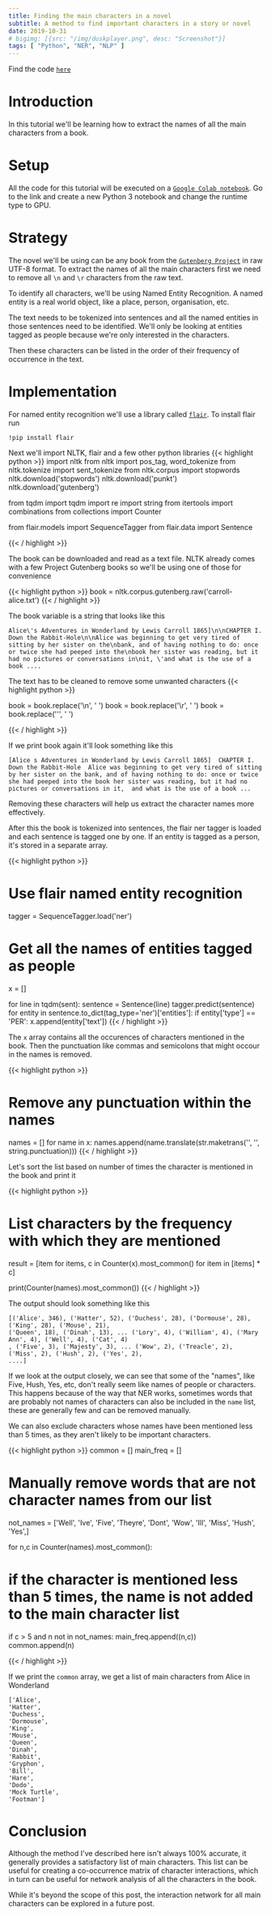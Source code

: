 ```yaml
---
title: Finding the main characters in a novel
subtitle: A method to find important characters in a story or novel
date: 2019-10-31
# bigimg: [{src: "/img/duskplayer.png", desc: "Screenshot"}]
tags: [ "Python", "NER", "NLP" ]
---
```


Find the code [`here`](https://colab.research.google.com/drive/10lrWpC3BF2Lan7LHrNZXs6H0oqTZW19_) 

<!--more-->
 
# Introduction
In this tutorial we'll be learning how to extract the names of all the main characters from a book.
 
 
# Setup
All the code for this tutorial will be executed on a [`Google Colab notebook`](https://colab.research.google.com). Go to the link and create a new Python 3 notebook and change the runtime type to GPU.
 
# Strategy
The novel we'll be using can be any book from the [`Gutenberg Project`](https://www.gutenberg.org/browse/scores/top#books-last30) in raw UTF-8 format. To extract the names of all the main characters first we need to remove all `\n` and `\r` characters from the raw text.
 
To identify all characters, we'll be using Named Entity Recognition. A named entity is a real world object, like a place, person, organisation, etc. 
 
The text needs to be tokenized into sentences and all the named entities in those sentences need to be identified. We'll only be looking at entities tagged as people because we're only interested in the characters.
 
Then these characters can be listed in the order of their frequency of occurrence in the text.
 
# Implementation
 
For named entity recognition we'll use a library called [`flair`](https://github.com/zalandoresearch/flair). To install flair run
 
```
!pip install flair
```
Next we'll import NLTK, flair and a few other python libraries
{{< highlight python >}}
import nltk
from nltk import pos_tag, word_tokenize
from nltk.tokenize import sent_tokenize
from nltk.corpus import stopwords
nltk.download('stopwords')
nltk.download('punkt')
nltk.download('gutenberg')
 
from tqdm import tqdm
import re
import string
from itertools import combinations
from collections import Counter
 
 
from flair.models import SequenceTagger
from flair.data import Sentence
 
{{< / highlight >}}
 
The book can be downloaded and read as a text file. NLTK already comes with a few Project Gutenberg books so we'll be using one of those for convenience
 
{{< highlight python >}}
book = nltk.corpus.gutenberg.raw('carroll-alice.txt')
{{< / highlight >}}
 
The book variable is a string that looks like this
```
Alice\'s Adventures in Wonderland by Lewis Carroll 1865]\n\nCHAPTER I. Down the Rabbit-Hole\n\nAlice was beginning to get very tired of sitting by her sister on the\nbank, and of having nothing to do: once or twice she had peeped into the\nbook her sister was reading, but it had no pictures or conversations in\nit, \'and what is the use of a book ....
```
 
The text has to be cleaned to remove some unwanted characters
{{< highlight python >}}
 
book = book.replace('\n', ' ')
book = book.replace('\r', ' ')
book = book.replace('\'', ' ')
 
{{< / highlight >}}
 
If we print book again it'll look something like this
 
```
[Alice s Adventures in Wonderland by Lewis Carroll 1865]  CHAPTER I. Down the Rabbit-Hole  Alice was beginning to get very tired of sitting by her sister on the bank, and of having nothing to do: once or twice she had peeped into the book her sister was reading, but it had no pictures or conversations in it,  and what is the use of a book ...
```
 
Removing these characters will help us extract the character names more effectively.
 
After this the book is tokenized into sentences, the flair ner tagger is loaded and each sentence is tagged one by one. If an entity is tagged as a person, it's stored in a separate array.
 
{{< highlight python >}}
# Use flair named entity recognition
tagger = SequenceTagger.load('ner')
 
# Get all the names of entities tagged as people
 
x = []
 
for line in tqdm(sent):
 sentence = Sentence(line)
 tagger.predict(sentence)
 for entity in sentence.to_dict(tag_type='ner')['entities']:
   if entity['type'] == 'PER':
     x.append(entity['text'])
{{< / highlight >}}
 
The `x` array contains all the occurences of characters mentioned in the book. Then the punctuation like commas and semicolons that might occour in the names is removed.
 
{{< highlight python >}}
# Remove any punctuation within the names
names = []
for name in x:
 names.append(name.translate(str.maketrans('', '', string.punctuation)))
{{< / highlight >}}
 
Let's sort the list based on number of times the character is mentioned in the book and print it
 
{{< highlight python >}}
# List characters by the frequency with which they are mentioned
result = [item for items, c in Counter(x).most_common()
                                     for item in [items] * c]
 
print(Counter(names).most_common())
{{< / highlight >}}
 
The output should look something like this
 
```
[('Alice', 346), ('Hatter', 52), ('Duchess', 28), ('Dormouse', 28), ('King', 28), ('Mouse', 21),
('Queen', 18), ('Dinah', 13), ... ('Lory', 4), ('William', 4), ('Mary Ann', 4), ('Well', 4), ('Cat', 4)
, ('Five', 3), ('Majesty', 3), ... ('Wow', 2), ('Treacle', 2), ('Miss', 2), ('Hush', 2), ('Yes', 2),
....]
```
 
If we look at the output closely, we can see that some of the "names", like Five, Hush, Yes, etc, don't really seem like names of people or characters. This happens because of the way that NER works, sometimes words that are probably not names of characters can also be included in the `name` list, these are generally few and can be removed manually.
 
We can also exclude characters whose names have been mentioned less than 5 times, as they aren't likely to be important characters.
 
{{< highlight python >}}
common = []
main_freq = []
# Manually remove words that are not character names from our list
 
not_names = ['Well', 'Ive', 'Five', 'Theyre', 'Dont', 'Wow',  'Ill', 'Miss', 'Hush', 'Yes',]
 
for n,c in Counter(names).most_common():
 # if the character is mentioned less than 5 times, the name is not added to the main character list
 if c > 5 and n not in not_names:
   main_freq.append((n,c))
   common.append(n)
 
{{< / highlight >}}
 
If we print the `common` array, we get a list of main characters from Alice in Wonderland
 
```
['Alice',
'Hatter',
'Duchess',
'Dormouse',
'King',
'Mouse',
'Queen',
'Dinah',
'Rabbit',
'Gryphon',
'Bill',
'Hare',
'Dodo',
'Mock Turtle',
'Footman']
```
 
# Conclusion
Although the method I've described here isn't always 100% accurate, it generally provides a satisfactory list of main characters. This list can be useful for creating a co-occurrence matrix of character interactions, which in turn can be useful for network analysis of all the characters in the book.
 
While it's beyond the scope of this post, the interaction network for all main characters can be explored in a future post.
 
<!-- {{< highlight javascript >}}
{{< / highlight >}} -->
<br>


